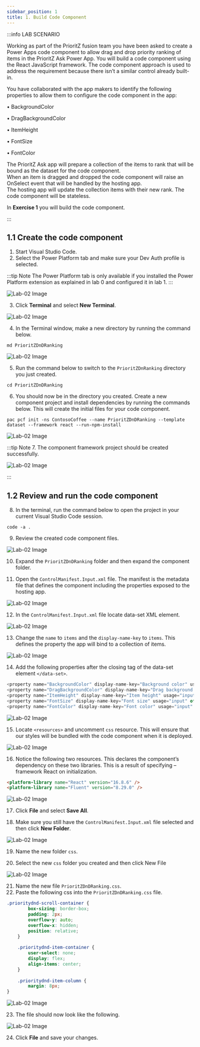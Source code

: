 ```yaml
---
sidebar_position: 1
title: 1. Build Code Component
---
```


:::info LAB SCENARIO

Working as part of the PrioritZ fusion team you have been asked to create a Power Apps code component to allow drag and drop priority ranking of items in the PrioritZ Ask Power App. 
You will build a code component using the React JavaScript framework. 
The code component approach is used to address the requirement because there isn’t a similar control already built-in.

You have collaborated with the app makers to identify the following properties to allow them to configure the code component in the app:
 
•	BackgroundColor

•	DragBackgroundColor

•	ItemHeight

•	FontSize

•	FontColor

The PrioritZ Ask app will prepare a collection of the items to rank that will be bound as the dataset for the code component.  
When an item is dragged and dropped the code component will raise an OnSelect event that will be handled by the hosting app.  
The hosting app will update the collection items with their new rank.  The code component will be stateless.

In **Exercise 1** you will build the code component.

:::

## 1.1 Create the code component

1.	Start Visual Studio Code.
2.	Select the Power Platform tab and make sure your Dev Auth profile is selected. 

:::tip Note 
The Power Platform tab is only available if you installed the Power Platform extension as explained in lab 0 and configured it in lab 1.
:::


![Lab-02 Image](./img/lab02-01.png)



3.	Click **Terminal** and select **New Terminal**.


![Lab-02 Image](./img/lab02-02.png)



4.	In the Terminal window, make a new directory by running the command below.

```
md PrioritZDnDRanking
```

![Lab-02 Image](./img/lab02-03.png)


5.	Run the command below to switch to the `PrioritZDnRanking` directory you just created.

```
cd PrioritZDnDRanking
```



6.	You should now be in the directory you created. Create a new component project and install dependencies by running the commands below. This will create the initial files for your code component.

```
pac pcf init -ns ContosoCoffee --name PrioritZDnDRanking --template dataset --framework react --run-npm-install
```

![Lab-02 Image](./img/lab02-04.png)




:::tip Note 
7.	The component framework project should be created successfully.


![Lab-02 Image](./img/lab02-05.png)

:::


## 1.2 Review and run the code component

8.	In the terminal, run the command below to open the project in your current Visual Studio Code session.

```
code -a .
```

9.	Review the created code component files.

![Lab-02 Image](./img/lab02-06.png)


10.	Expand the `PrioritZDnDRanking` folder and then expand the component folder.

11.	Open the `ControlManifest.Input.xml` file. The manifest is the metadata file that defines the component including the properties exposed to the hosting app.


![Lab-02 Image](./img/lab02-07.png)


12.	In the `ControlManifest.Input.xml` file locate data-set XML element.


![Lab-02 Image](./img/lab02-08.png)


13.	Change the `name` to `items` and the `display-name-key` to `items`. This defines the property the app will bind to a collection of items.


![Lab-02 Image](./img/lab02-09.png)

14.	Add the following properties after the closing tag of the data-set element `</data-set>`.

```js
<property name="BackgroundColor" display-name-key="Background color" usage="input" of-type="SingleLine.Text" default-value="#F3F2F1"/>
<property name="DragBackgroundColor" display-name-key="Drag background color" usage="input" of-type="SingleLine.Text" default-value="lightgreen"/>
<property name="ItemHeight" display-name-key="Item height" usage="input" of-type="Whole.None" default-value="32"/>
<property name="FontSize" display-name-key="Font size" usage="input" of-type="Whole.None" default-value="12"/>
<property name="FontColor" display-name-key="Font color" usage="input" of-type="SingleLine.Text" default-value="#333333"/>
```

![Lab-02 Image](./img/lab02-10.png)


15.	Locate `<resources>` and uncomment `css` resource. This will ensure that our styles will be bundled with the code component when it is deployed.


![Lab-02 Image](./img/lab02-11.png)

16.	Notice the following two resources. This declares the component’s dependency on these two libraries. This is a result of specifying –framework React on initialization.

```html
<platform-library name="React" version="16.8.6" />
<platform-library name="Fluent" version="8.29.0" />
```


![Lab-02 Image](./img/lab02-12.png)


17.	Click **File** and select **Save All**.

18.	Make sure you still have the `ControlManifest.Input.xml` file selected and then click **New Folder**. 


![Lab-02 Image](./img/lab02-13.png)


19.	Name the new folder `css`.

20.	Select the new `css` folder you created and then click New File


![Lab-02 Image](./img/lab02-14.png)

21.	Name the new file `PrioritZDnDRanking.css`.
22.	Paste the following css into the `PrioritZDnDRanking.css` file.

```css
.prioritydnd-scroll-container {
	    box-sizing: border-box;
	    padding: 2px;
	    overflow-y: auto;
	    overflow-x: hidden;
	    position: relative;
	}
	
	.prioritydnd-item-container {
	    user-select: none;
	    display: flex;
	    align-items: center;
	}
	
	.prioritydnd-item-column {
	    margin: 8px;
}
```


![Lab-02 Image](./img/lab02-15.png)


23.	The file should now look like the following.

![Lab-02 Image](./img/lab02-16.png)

24.	Click **File** and save your changes.